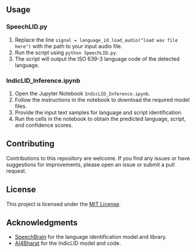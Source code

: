 ## Usage

### SpeechLID.py

1. Replace the line `signal = language_id.load_audio("load wav file here")` with the path to your input audio file.
2. Run the script using `python SpeechLID.py`.
3. The script will output the ISO 639-3 language code of the detected language.

### IndicLID_Inference.ipynb

1. Open the Jupyter Notebook `IndicLID_Inference.ipynb`.
2. Follow the instructions in the notebook to download the required model files.
3. Provide the input text samples for language and script identification.
4. Run the cells in the notebook to obtain the predicted language, script, and confidence scores.

## Contributing

Contributions to this repository are welcome. If you find any issues or have suggestions for improvements, please open an issue or submit a pull request.

## License

This project is licensed under the [MIT License](LICENSE).

## Acknowledgments

- [SpeechBrain](https://github.com/speechbrain/speechbrain) for the language identification model and library.
- [AI4Bharat](https://github.com/AI4Bharat/IndicLID) for the IndicLID model and code.
